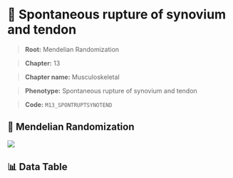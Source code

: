 # 🧪 Spontaneous rupture of synovium and tendon

> **Root:** Mendelian Randomization

> **Chapter:** 13  

> **Chapter name:** Musculoskeletal

> **Phenotype:** Spontaneous rupture of synovium and tendon  

> **Code:** `M13_SPONTRUPTSYNOTEND`

## 🧬 Mendelian Randomization  

<img src="/MR/Figures/Forward/M13_SPONTRUPTSYNOTEND.png"/>

## 📊 Data Table

<CsvTableMRF src="/MR/Data/Forward/M13_SPONTRUPTSYNOTEND.csv"/>
